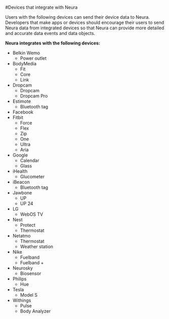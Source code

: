 #Devices that integrate with Neura

Users with the following devices can send their device data to Neura.  Developers that make apps or devices should encourage their users to send Neura data from integrated devices so that Neura can provide more detailed and accurate data events and data objects.

**Neura integrates with the following devices:**    


 - Belkin Wemo
	 - Power outlet
 - BodyMedia
 	- Fit 
 	- Core 
 	- Link
 - Dropcam
 	- Dropcam
 	- Dropcam Pro
 - Estimote
	 - Bluetooth tag
 - Facebook
 - Fitbit  
	- Force
	- Flex
	- Zip  
	- One  
	- Ultra  
	- Aria  
 - Google  
	- Calendar  
  	- Glass
 - iHealth
	 - Glucometer
 - iBeacon
 	- Bluetooth tag
 - Jawbone  
 	- UP
 	- UP 24
 - LG
	 - WebOS TV
 - Nest
 	- Protect
 	- Thermostat  
 - Netatmo
   - Thermostat
   - Weather station
 - Nike  
	- Fuelband
	- Fuelband +
 - Neurosky
   - Biosensor
 - Philips 
	 - Hue 	
 - Tesla
	 - Model S
 - Withings
 	- Pulse  
 	- Body Analyzer

  
 
 
